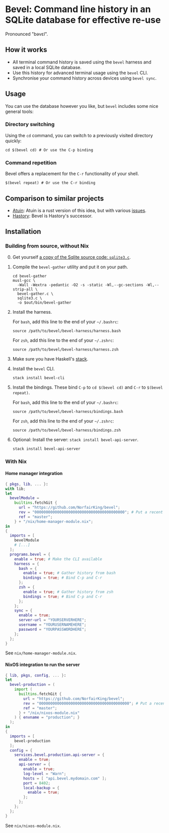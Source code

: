 # Bevel: Command line history in an SQLite database for effective re-use

Pronounced "bəvɛl".

## How it works

* All terminal command history is saved using the `bevel` harness and saved in a local SQLite database.
* Use this history for advanced terminal usage using the `bevel` CLI.
* Synchronise your command history across devices using `bevel sync`.


## Usage

You can use the database however you like, but `bevel` includes some nice general tools:

### Directory switching

Using the `cd` command, you can switch to a previously visited directory quickly:

```
cd $(bevel cd) # Or use the C-p binding
```

### Command repetition

Bevel offers a replacement for the `C-r` functionality of your shell.

```
$(bevel repeat) # Or use the C-r binding
```

## Comparison to similar projects

* [Atuin](https://github.com/ellie/atuin): Atuin is a rust version of this idea, but with various [issues](https://github.com/ellie/atuin/issues).
* [Hastory](https://github.com/NorfairKing/hastory): Bevel is Hastory's successor.

## Installation

### Building from source, without Nix

0. Get yourself [a copy of the Sqlite source code: `sqlite3.c`](https://sqlite.org/src/doc/trunk/README.md).
1. Compile the `bevel-gather` utility and put it on your path.

   ``` shell
   cd bevel-gather
   musl-gcc \
     -Wall -Wextra -pedantic -O2 -s -static -Wl,--gc-sections -Wl,--strip-all \
     bevel-gather.c \
     sqlite3.c \
     -o $out/bin/bevel-gather
   ```

2. Install the harness.

   For `bash`, add this line to the end of your `~/.bashrc`:

   ```
   source /path/to/bevel/bevel-harness/harness.bash
   ```

   For `zsh`, add this line to the end of your `~/.zshrc`:

   ```
   source /path/to/bevel/bevel-harness/harness.zsh
   ```

3. Make sure you have Haskell's [stack](https://docs.haskellstack.org/en/stable/README/).

   
4. Install the `bevel` CLI.

   ``` shell
   stack install bevel-cli
   ```

5. Install the bindings.
   These bind `C-p` to `cd $(bevel cd)` and `C-r` to `$(bevel repeat)`.

   For `bash`, add this line to the end of your `~/.bashrc`:

   ```
   source /path/to/bevel/bevel-harness/bindings.bash
   ```

   For `zsh`, add this line to the end of your `~/.zshrc`:

   ```
   source /path/to/bevel/bevel-harness/bindings.zsh
   ```

6. Optional: Install the server: `stack install bevel-api-server`.

   ``` shell
   stack install bevel-api-server
   ```

### With Nix

#### Home manager integration

``` nix
{ pkgs, lib, ... }:
with lib;
let
  bevelModule =
    builtins.fetchGit {
      url = "https://github.com/NorfairKing/bevel";
      rev = "0000000000000000000000000000000000000000"; # Put a recent commit hash here.
      ref = "master";
    } + "/nix/home-manager-module.nix";
in
{
  imports = [
    bevelModule
    # [...]
  ];
  programs.bevel = {
    enable = true; # Make the CLI available
    harness = {
      bash = {
        enable = true; # Gather history from bash
        bindings = true; # Bind C-p and C-r
      };
      zsh = {
        enable = true; # Gather history from zsh
        bindings = true; # Bind C-p and C-r
      };
    };
    sync = {
      enable = true;
      server-url = "YOURSERVERHERE";
      username = "YOURUSERNAMEHERE";
      password = "YOURPASSWORDHERE";
    };
  };
}
```

See `nix/home-manager-module.nix`.


#### NixOS integration to run the server

``` nix
{ lib, pkgs, config, ... }:
let
  bevel-production = (
    import (
      builtins.fetchGit {
        url = "https://github.com/NorfairKing/bevel";
        rev = "0000000000000000000000000000000000000000"; # Put a recent commit hash here.
        ref = "master";
      } + "/nix/nixos-module.nix"
    ) { envname = "production"; }
  );
in
{
  imports = [
    bevel-production
  ];
  config = {
    services.bevel.production.api-server = {
      enable = true;
      api-server = {
        enable = true;
        log-level = "Warn";
        hosts = [ "api.bevel.mydomain.com" ];
        port = 8402;
        local-backup = {
          enable = true;
        };
      };
    };
  };
}
```

See `nix/nixos-module.nix`.
